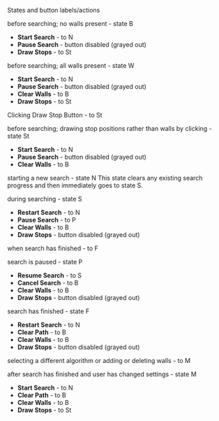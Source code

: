 States and button labels/actions

before searching; no walls present - state B
- **Start Search** - to N
- **Pause Search** - button disabled (grayed out)
- **Draw Stops** - to St

before searching; all walls present - state W
- **Start Search** - to N
- **Pause Search** - button disabled (grayed out)
- **Clear Walls** - to B
- **Draw Stops** - to St

Clicking Draw Stop Button - to St

before searching; drawing stop positions rather than walls by clicking - state St
- **Start Search** - to N
- **Pause Search** - button disabled (grayed out)
- **Clear Walls** - to B

starting a new search - state N
This state clears any existing search progress and then immediately goes to state S.

during searching - state S
- **Restart Search** - to N
- **Pause Search** - to P
- **Clear Walls** - to B
- **Draw Stops** - button disabled (grayed out)

when search has finished - to F

search is paused - state P
- **Resume Search** - to S
- **Cancel Search** - to B
- **Clear Walls** - to B
- **Draw Stops** - button disabled (grayed out)

search has finished - state F
- **Restart Search** - to N
- **Clear Path** - to B
- **Clear Walls** - to B
- **Draw Stops** - button disabled (grayed out)

selecting a different algorithm or adding or deleting walls - to M

after search has finished and user has changed settings - state M
- **Start Search** - to N
- **Clear Path** - to B
- **Clear Walls** - to B
- **Draw Stops** - to St
